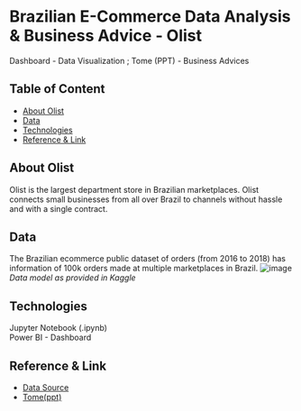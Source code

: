 # Brazilian E-Commerce Data Analysis & Business Advice - Olist
Dashboard - Data Visualization ; Tome (PPT) - Business Advices

## Table of Content
* [About Olist](#About-Olist)
* [Data](#Data)
* [Technologies](#Technologies)
* [Reference & Link](#Reference-&-Link)


## About Olist
Olist is the largest department store in Brazilian marketplaces. Olist connects small businesses from all over Brazil to channels without hassle and with a single contract. 



## Data
The Brazilian ecommerce public dataset of orders (from 2016 to 2018) has information of 100k orders made at multiple marketplaces in Brazil.
![image](https://github.com/MarcoCTF/final_project/assets/87473385/337cd5a3-8042-402a-bdb6-4d860c070b3a)\
*Data model as provided in Kaggle*


## Technologies
Jupyter Notebook (.ipynb)\
Power BI - Dashboard

## Reference & Link
* [Data Source](https://drive.google.com/file/d/1bLwp3KmwvQHB2ucquErlkayI8yCEvmO9/view)
* [Tome(ppt)](https://tome.app/ryan-e262/grouppjd-cltzhcae40fy0ll5y2u6gfg7a?guest=cltzhny110g75n065od1fw3zo)
